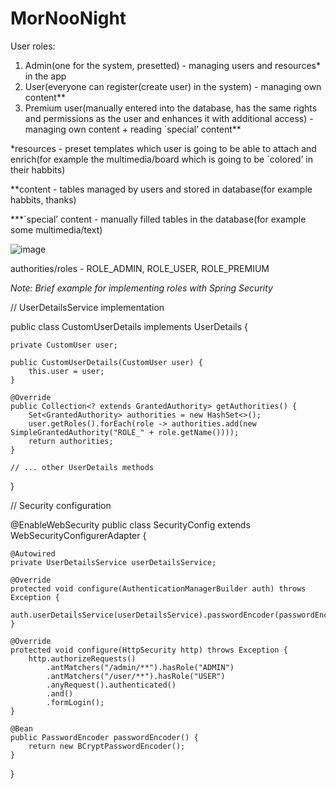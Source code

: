 # MorNooNight

User roles:
1. Admin(one for the system, presetted) - managing users and resources* in the app
2. User(everyone can register(create user) in the system) - managing own content**
3. Premium user(manually entered into the database, has the same rights and permissions as the user and enhances it with additional access) - managing own content + reading ´special’ content**


*resources - preset templates which user is going to be able to attach and enrich(for example the multimedia/board which is going to be ´colored’ in their habbits)

**content - tables managed by users and stored in database(for example habbits, thanks)

***´special’ content - manually filled tables in the database(for example some multimedia/text)


![image](https://github.com/viktoriyageorge/MorNooNight/assets/73623633/efa62d5a-215d-48a4-a6aa-8f82695c1eed)

authorities/roles - ROLE_ADMIN, ROLE_USER, ROLE_PREMIUM
 
*Note: Brief example for implementing roles with Spring Security*

// UserDetailsService implementation

public class CustomUserDetails implements UserDetails {

    private CustomUser user;

    public CustomUserDetails(CustomUser user) {
        this.user = user;
    }

    @Override
    public Collection<? extends GrantedAuthority> getAuthorities() {
        Set<GrantedAuthority> authorities = new HashSet<>();
        user.getRoles().forEach(role -> authorities.add(new SimpleGrantedAuthority("ROLE_" + role.getName())));
        return authorities;
    }

    // ... other UserDetails methods
}


// Security configuration

@EnableWebSecurity
public class SecurityConfig extends WebSecurityConfigurerAdapter {

    @Autowired
    private UserDetailsService userDetailsService;

    @Override
    protected void configure(AuthenticationManagerBuilder auth) throws Exception {
        auth.userDetailsService(userDetailsService).passwordEncoder(passwordEncoder());
    }

    @Override
    protected void configure(HttpSecurity http) throws Exception {
        http.authorizeRequests()
            .antMatchers("/admin/**").hasRole("ADMIN")
            .antMatchers("/user/**").hasRole("USER")
            .anyRequest().authenticated()
            .and()
            .formLogin();
    }

    @Bean
    public PasswordEncoder passwordEncoder() {
        return new BCryptPasswordEncoder();
    }
}



